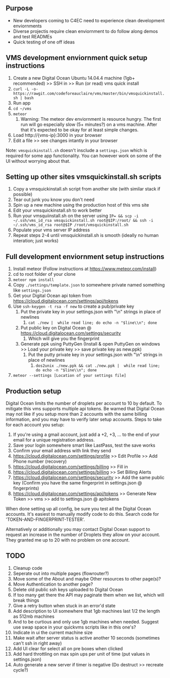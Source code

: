 ## Purpose

* New developers coming to C4EC need to experience clean development enviornments
* Diverse projectis require clean enviornment to do follow along demos and test READMEs
* Quick testing of one off ideas

## VMS development enviornment quick setup instructions

1. Create a new Digital Ocean Ubuntu 14.04.4 machine (1gb+ recommended) >> SSH in >> Run (or read) vms quick install
 1. `curl -L -o- https://rawgit.com/codeforeauclaire/vms/master/bin/vmsquickinstall.sh | bash`
1. Run app
 1. `cd ~/vms`
 1. `meteor`
      1. Warning: The meteor dev enviornment is resource hungry. The first run will go especially slow (5+ minutes?) on a vms machine. After that it's expected to be okay for at least simple changes.
 1. Load http://{vms-ip}:3000 in your browser
 1. Edit a file >> see changes intantly in your browser

Note: `vmsquickinstall.sh` doesn't insclude a `settings.json` which is required for some app functionality. You can however work on some of the UI without worrying about that.

## Setting up other sites vmsquickinstall.sh scripts

1. Copy a vmsquickinstall.sh script from another site (with similar stack if possible)
 1. Tear out junk you know you don't need
1. Spin up a new machine using the production host of this vms site
1. Edit your vmsquickinstall.sh to work better
1. Run your vmsquiinstall.sh on the server using `IP= && scp -i ~/.ssh/vms_id_rsa vmsquickinstall.sh root@$IP:/root/ && ssh -i ~/.ssh/vms_id_rsa root@$IP /root/vmsquickinstall.sh`
 1. Populate your vms server IP address
1. Repeat steps 2-4 until vmsquickinstall.sh is smooth (ideally no human interation; just works)

## Full development enviornment setup instructions

1. Install meteor (Follow instructions at https://www.meteor.com/install)
1. cd to root folder of your clone
1. `meteor npm install`
1. Copy `./settings/template.json` to somewhere private named something like `settings.json`
 1. Get your Digital Ocean api token from https://cloud.digitalocean.com/settings/api/tokens
 1. Use `ssh-keygen -t rsa -f new` to create a pub/private key
      1. Put the private key in your settings.json with "\n" strings in place of newlines
          1. `cat ./new |  while read line; do echo -n "$line\\n"; done`
      1. Put public key on Digital Ocean @ https://cloud.digitalocean.com/settings/security
          1. Which will give you the fingerprint
	  1. Generate ppk using PuttyGen (Install & open PuttyGen on windows >> Load your private key >> save private key as new.ppk)
	      1. Put the putty private key in your settings.json with "\n" strings in place of newlines
              1. `dos2unix ./new.ppk && cat ./new.ppk |  while read line; do echo -n "$line\\n"; done`
1. `meteor --settings [Location of your settings file]`

## Production setup

Digital Ocean limits the number of droplets per account to 10 by default. To mitigate this vms supports multiple api tokens. Be warned that Digital Ocean may not like if you setup more than 2 accounts with the same billing information, and you may have to verify later setup accounts. Steps to take for each account you setup:

1. If you're using a gmail account, just add a +2, +3, ... to the end of your email for a unique registration address.
2. Save your login somewhere smart like LastPass, test the save works
3. Confirm your email address with link they send
4. https://cloud.digitalocean.com/settings/profile >> Edit Profile >> Add Phone number (recovery)
5. https://cloud.digitalocean.com/settings/billing >> Fill in
6. https://cloud.digitalocean.com/settings/billing >> Set Billing Alerts
7. https://cloud.digitalocean.com/settings/security >> Add the same public key (Confirm you have the same fingerprint in settings.json @ fingerprints)
8. https://cloud.digitalocean.com/settings/api/tokens >> Generate New Token >> vms >> add to settings.json @ apitokens

When done setting up all config, be sure you test all the Digital Ocean accounts. It's easiest to manually modify code to do this. Search code for 'TOKEN-AND-FINGERPRINT-TESTER'.

Alternatively or additionally you may contact Digital Ocean support to request an increase in the number of Droplets they allow on your account. They granted me up to 20 with no problem on one account.

## TODO

1. Cleanup code
1. Seperate out into multiple pages (flowrouter?)
 1. Move some of the About and maybe Other resources to other page(s)?
 1. Move Authentication to another page?
1. Delete old public ssh keys uploaded to Digital Ocean
 1. If too many get there the API may paginate them when we list, which will break things
1. Give a retry button when stuck in an error'd state
1. Add description to UI somewhere that 1gb machines last 1/2 the length as 512mb machines
 1. And to be curtious and only use 1gb machines when needed. Suggest use swap space in your quickvms scripts like in this one's?
1. Indicate in ui the current machine size
1. Make wait after server status is active another 10 seconds (sometimes can't ssh in right away)
1. Add UI clear for select all on pre boxes when clicked
1. Add hard throttling on max spin ups per unit of time (put values in settings.json)
1. Auto generate a new server if timer is negative (Do destruct >> recreate cycle?)

